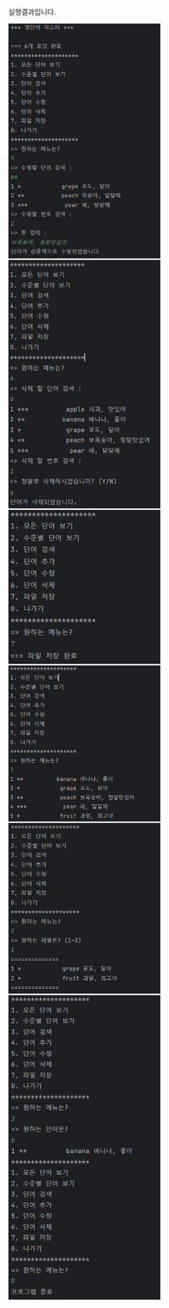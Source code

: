 실행결과입니다.


<img src='https://github.com/max4779/javaproject/blob/master/screenshot/project1-2/1.PNG' width="60%">
<img src='https://github.com/max4779/javaproject/blob/master/screenshot/project1-2/2.PNG' width="60%">
<img src='https://github.com/max4779/javaproject/blob/master/screenshot/project1-2/3.PNG' width="60%">
<img src='https://github.com/max4779/javaproject/blob/master/screenshot/project1-2/4.PNG' width="60%">
<img src='https://github.com/max4779/javaproject/blob/master/screenshot/project1-2/5.PNG' width="60%">
<img src='https://github.com/max4779/javaproject/blob/master/screenshot/project1-2/6.PNG' width="60%">
